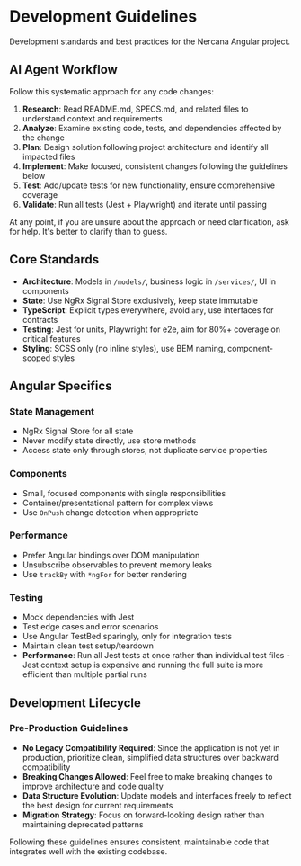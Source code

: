 # Development Guidelines

Development standards and best practices for the Nercana Angular project.

## AI Agent Workflow

Follow this systematic approach for any code changes:

1. **Research**: Read README.md, SPECS.md, and related files to understand context and requirements
2. **Analyze**: Examine existing code, tests, and dependencies affected by the change  
3. **Plan**: Design solution following project architecture and identify all impacted files
4. **Implement**: Make focused, consistent changes following the guidelines below
5. **Test**: Add/update tests for new functionality, ensure comprehensive coverage
6. **Validate**: Run all tests (Jest + Playwright) and iterate until passing

At any point, if you are unsure about the approach or need clarification, ask for help. It's better to clarify than to guess.

## Core Standards

- **Architecture**: Models in `/models/`, business logic in `/services/`, UI in components
- **State**: Use NgRx Signal Store exclusively, keep state immutable
- **TypeScript**: Explicit types everywhere, avoid `any`, use interfaces for contracts
- **Testing**: Jest for units, Playwright for e2e, aim for 80%+ coverage on critical features
- **Styling**: SCSS only (no inline styles), use BEM naming, component-scoped styles

## Angular Specifics

### State Management
- NgRx Signal Store for all state
- Never modify state directly, use store methods
- Access state only through stores, not duplicate service properties

### Components  
- Small, focused components with single responsibilities
- Container/presentational pattern for complex views
- Use `OnPush` change detection when appropriate

### Performance
- Prefer Angular bindings over DOM manipulation
- Unsubscribe observables to prevent memory leaks
- Use `trackBy` with `*ngFor` for better rendering

### Testing
- Mock dependencies with Jest
- Test edge cases and error scenarios  
- Use Angular TestBed sparingly, only for integration tests
- Maintain clean test setup/teardown
- **Performance**: Run all Jest tests at once rather than individual test files - Jest context setup is expensive and running the full suite is more efficient than multiple partial runs

## Development Lifecycle

### Pre-Production Guidelines
- **No Legacy Compatibility Required**: Since the application is not yet in production, prioritize clean, simplified data structures over backward compatibility
- **Breaking Changes Allowed**: Feel free to make breaking changes to improve architecture and code quality
- **Data Structure Evolution**: Update models and interfaces freely to reflect the best design for current requirements
- **Migration Strategy**: Focus on forward-looking design rather than maintaining deprecated patterns

Following these guidelines ensures consistent, maintainable code that integrates well with the existing codebase.
